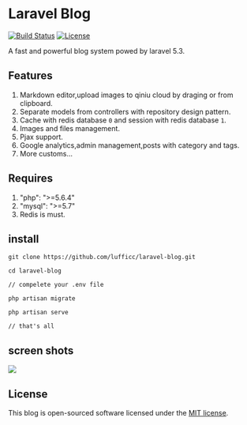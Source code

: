 # Laravel Blog

[![Build Status](https://travis-ci.org/laravel/framework.svg)](https://travis-ci.org/laravel/framework)
[![License](https://poser.pugx.org/laravel/framework/license.svg)](https://packagist.org/packages/laravel/framework)

A fast and powerful blog system powed by laravel 5.3.

## Features

1. Markdown editor,upload images to qiniu cloud by draging or from clipboard.
1. Separate models from controllers with repository design pattern.
1. Cache with redis database `0` and session with redis database `1`.
1. Images and files management.
1. Pjax support.
1. Google analytics,admin management,posts with category and tags.
1. More customs...
 
## Requires

1. "php": ">=5.6.4"
1. "mysql": ">=5.7"
1. Redis is must.

## install

```
git clone https://github.com/lufficc/laravel-blog.git

cd laravel-blog

// compelete your .env file

php artisan migrate

php artisan serve

// that's all

```

## screen shots
![](https://static.lufficc.com/image/0ff8cce36cc3f53cb6190c27e2abc219.png)

## License

This blog is open-sourced software licensed under the [MIT license](http://opensource.org/licenses/MIT).
